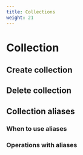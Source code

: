 ```yaml
---
title: Collections
weight: 21
---
```


# Collection

## Create collection

## Delete collection

## Collection aliases

### When to use aliases

### Operations with aliases